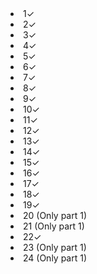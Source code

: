 <li>
  1✓
</li>
<li>
  2✓
</li>
<li>
  3✓
</li>
<li>
  4✓
</li>
<li>
  5✓
</li>
<li>
  6✓
</li>
<li>
  7✓
</li>
<li>
  8✓
</li>
<li>
  9✓
</li>
<li>
  10✓
</li>
<li>
  11✓
</li>
<li>
  12✓
</li>
<li>
  13✓
</li>
<li>
  14✓
</li>
<li>
  15✓
</li>
<li>
  16✓
</li>
<li>
  17✓
</li>
<li>
  18✓
</li>
<li>
  19✓
</li>
<li>
  20 (Only part 1)
</li>
<li>
  21 (Only part 1)
</li>
<li> 
  22✓
</li>
<li>
  23 (Only part 1)
</li>
<li>
  24 (Only part 1)
</li>
